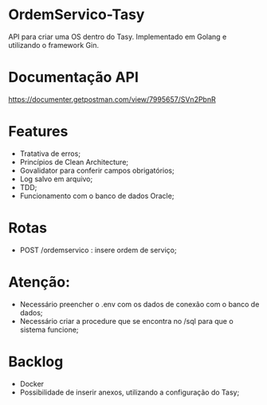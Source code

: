 # OrdemServico-Tasy
 API para criar uma OS dentro do Tasy.
 Implementado em Golang e utilizando o framework Gin.

# Documentação API
https://documenter.getpostman.com/view/7995657/SVn2PbnR

# Features
- Tratativa de erros;
- Princípios de Clean Architecture;
- Govalidator para conferir campos obrigatórios;
- Log salvo em arquivo;
- TDD;
- Funcionamento com o banco de dados Oracle;

# Rotas
- POST /ordemservico : insere ordem de serviço;

# Atenção:
- Necessário preencher o .env com os dados de conexão com o banco de dados;
- Necessário criar a procedure que se encontra no /sql para que o sistema funcione;
 
# Backlog
- Docker
- Possibilidade de inserir anexos, utilizando a configuração do Tasy;
